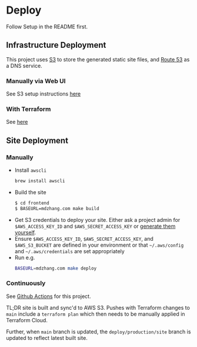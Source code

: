 # Deploy

Follow Setup in the README first.

## Infrastructure Deployment

This project uses [S3](https://aws.amazon.com/s3/) to store the generated static site files, and [Route 53](https://aws.amazon.com/route53/) as a DNS service.

### Manually via Web UI

See S3 setup instructions [here](http://docs.aws.amazon.com/AmazonS3/latest/dev/website-hosting-custom-domain-walkthrough.html)

### With Terraform

See [here](terraform/README.md)

## Site Deployment

### Manually

* Install `awscli`
    ```sh
    brew install awscli
    ```
* Build the site
    ```sh
    $ cd frontend
    $ BASEURL=mdzhang.com make build
    ```
* Get S3 credentials to deploy your site. Either ask a project admin for `$AWS_ACCESS_KEY_ID` and `$AWS_SECRET_ACCESS_KEY` or [generate them yourself](http://docs.aws.amazon.com/IAM/latest/UserGuide/id_credentials_access-keys.html#Using_CreateAccessKey).
* Ensure `$AWS_ACCESS_KEY_ID`, `$AWS_SECRET_ACCESS_KEY`, and `$AWS_S3_BUCKET` are defined in your environment or that `~/.aws/config` and `~/.aws/credentials` are set appropriately
* Run e.g.
    ```sh
    BASEURL=mdzhang.com make deploy
    ```

### Continuously

See [Github Actions](https://github.com/mdzhang/mdzhang.com/actions) for this project.

TL;DR site is built and sync'd to AWS S3. Pushes with Terraform changes to `main` include a `terraform plan` which then needs to be manually applied in Terraform Cloud.

Further, when `main` branch is updated, the `deploy/production/site` branch is updated to reflect latest built site.
